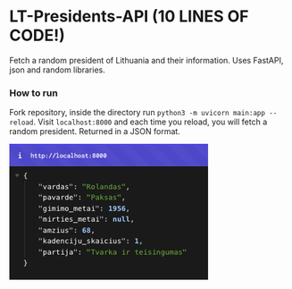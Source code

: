 # LT-Presidents-API (10 LINES OF CODE!)
Fetch a random president of Lithuania and their information.
Uses FastAPI, json and random libraries.

### How to run
Fork repository, inside the directory run `python3 -m uvicorn main:app --reload`. Visit `localhost:8000` and each time you reload, you will fetch a random president. Returned in a JSON format.

![](screenshot.png)
